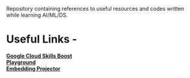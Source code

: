 Repository containing references to useful resources and codes written while learning AI/ML/DS. 

# Useful Links - 
**[Google Cloud Skills Boost](https://www.cloudskillsboost.google/paths)**  <br/>
**[Playground](https://playground.tensorflow.org/#activation=tanh&batchSize=10&dataset=circle&regDataset=reg-plane&learningRate=0.03&regularizationRate=0&noise=0&networkShape=4,2&seed=0.96561&showTestData=false&discretize=false&percTrainData=50&x=true&y=true&xTimesY=false&xSquared=false&ySquared=false&cosX=false&sinX=false&cosY=false&sinY=false&collectStats=false&problem=classification&initZero=false&hideText=false)** <br/>
**[Embedding Projector](https://projector.tensorflow.org/)**
